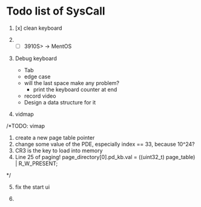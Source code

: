 # Todo list of SysCall

1.  [x] clean keyboard 

2. - [ ] 3910S> -> MentOS

3. Debug keyboard
    - Tab
    - edge case
    - will the last space make any problem?
        - print the keyboard counter at end
    - record video 
    - Design a data structure for it


4. vidmap


/*TODO: vimap
1. create a new page table pointer
2. change some value of the PDE, especially index == 33, because 10^24?
3. CR3 is the key to load into memory 
4. Line 25 of paging!
    page_directory[0].pd_kb.val = ((uint32_t) page_table) | R_W_PRESENT;

*/

5. fix the start ui


6. 